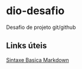 # dio-desafio
Desafio de projeto git/github

## Links úteis
[Sintaxe Basica Markdown](https://www.markdownguide.org/basic-syntax/)
